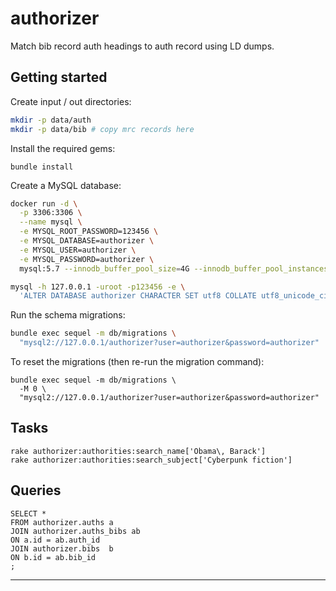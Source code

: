 # authorizer

Match bib record auth headings to auth record using LD dumps.

## Getting started

Create input / out directories:

```bash
mkdir -p data/auth
mkdir -p data/bib # copy mrc records here
```

Install the required gems:

```
bundle install
```

Create a MySQL database:

```bash
docker run -d \
  -p 3306:3306 \
  --name mysql \
  -e MYSQL_ROOT_PASSWORD=123456 \
  -e MYSQL_DATABASE=authorizer \
  -e MYSQL_USER=authorizer \
  -e MYSQL_PASSWORD=authorizer \
  mysql:5.7 --innodb_buffer_pool_size=4G --innodb_buffer_pool_instances=4

mysql -h 127.0.0.1 -uroot -p123456 -e \
  'ALTER DATABASE authorizer CHARACTER SET utf8 COLLATE utf8_unicode_ci;'
```

Run the schema migrations:

```bash
bundle exec sequel -m db/migrations \
  "mysql2://127.0.0.1/authorizer?user=authorizer&password=authorizer"
```

To reset the migrations (then re-run the migration command):

```
bundle exec sequel -m db/migrations \
  -M 0 \
  "mysql2://127.0.0.1/authorizer?user=authorizer&password=authorizer"
```

## Tasks

```
rake authorizer:authorities:search_name['Obama\, Barack']
rake authorizer:authorities:search_subject['Cyberpunk fiction']
```

## Queries

```
SELECT *
FROM authorizer.auths a
JOIN authorizer.auths_bibs ab
ON a.id = ab.auth_id
JOIN authorizer.bibs  b
ON b.id = ab.bib_id
;
```

---